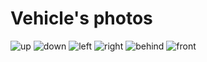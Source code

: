 Vehicle's photos
====

![up](https://github.com/user-attachments/assets/bf99fc95-e62b-444e-ad00-3b9ff8dd1bc1)
![down](https://github.com/user-attachments/assets/e9625452-a364-4983-b7ab-4d554aa33ce0)
![left](https://github.com/user-attachments/assets/60343549-65df-49f6-b170-7d933b4794fb)
![right](https://github.com/user-attachments/assets/85f7e400-9dcc-403a-abce-798f7bf4fbdc)
![behind](https://github.com/user-attachments/assets/ef50b2cb-347c-4350-9b74-146354649184)
![front](https://github.com/user-attachments/assets/1a66fd52-4515-4032-8062-f035d4943258)
